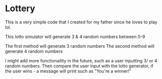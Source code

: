 # Lottery

This is a very simple code that I created for my father since he loves to play lol.

This lotto simulator will generate 3 & 4 random numbers between 0-9

The first method will generate 3 random numbers
The second method will generate 4 random numbers

I might add more functionaility in the future, such as a user inputting 3/ or 4 random numbers.
Then compare the user input with the lotto generator, if the user wins - a message will print such as "You're a winner!"
